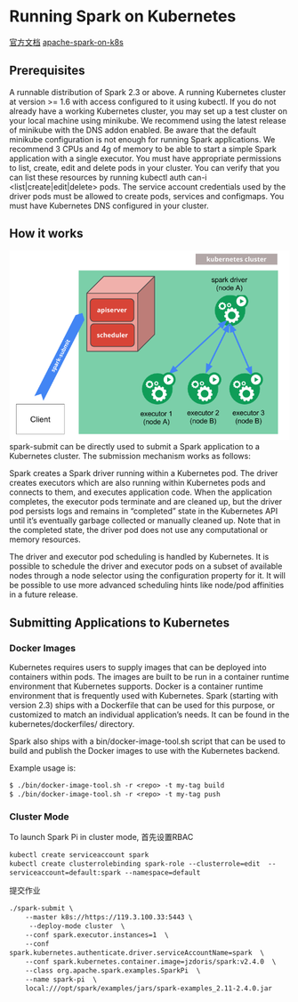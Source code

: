 # Running Spark on Kubernetes

[官方文档](https://github.com/apache-spark-on-k8s/spark)
[apache-spark-on-k8s](https://github.com/apache-spark-on-k8s/spark)


## Prerequisites
A runnable distribution of Spark 2.3 or above.
A running Kubernetes cluster at version >= 1.6 with access configured to it using kubectl. If you do not already have a working Kubernetes cluster, you may set up a test cluster on your local machine using minikube.
We recommend using the latest release of minikube with the DNS addon enabled.
Be aware that the default minikube configuration is not enough for running Spark applications. We recommend 3 CPUs and 4g of memory to be able to start a simple Spark application with a single executor.
You must have appropriate permissions to list, create, edit and delete pods in your cluster. You can verify that you can list these resources by running kubectl auth can-i <list|create|edit|delete> pods.
The service account credentials used by the driver pods must be allowed to create pods, services and configmaps.
You must have Kubernetes DNS configured in your cluster.

## How it works
 ![k8s-cluster-mode](./pic/k8s-cluster-mode.png?raw=true "k8s-cluster-mode.png")
 spark-submit can be directly used to submit a Spark application to a Kubernetes cluster. The submission mechanism works as follows:

Spark creates a Spark driver running within a Kubernetes pod.
The driver creates executors which are also running within Kubernetes pods and connects to them, and executes application code.
When the application completes, the executor pods terminate and are cleaned up, but the driver pod persists logs and remains in “completed” state in the Kubernetes API until it’s eventually garbage collected or manually cleaned up.
Note that in the completed state, the driver pod does not use any computational or memory resources.

The driver and executor pod scheduling is handled by Kubernetes. It is possible to schedule the driver and executor pods on a subset of available nodes through a node selector using the configuration property for it. It will be possible to use more advanced scheduling hints like node/pod affinities in a future release.

## Submitting Applications to Kubernetes


### Docker Images
Kubernetes requires users to supply images that can be deployed into containers within pods. The images are built to be run in a container runtime environment that Kubernetes supports. Docker is a container runtime environment that is frequently used with Kubernetes. Spark (starting with version 2.3) ships with a Dockerfile that can be used for this purpose, or customized to match an individual application’s needs. It can be found in the kubernetes/dockerfiles/ directory.

Spark also ships with a bin/docker-image-tool.sh script that can be used to build and publish the Docker images to use with the Kubernetes backend.

Example usage is:
```
$ ./bin/docker-image-tool.sh -r <repo> -t my-tag build
$ ./bin/docker-image-tool.sh -r <repo> -t my-tag push
```
### Cluster Mode
To launch Spark Pi in cluster mode,
首先设置RBAC
```
kubectl create serviceaccount spark
kubectl create clusterrolebinding spark-role --clusterrole=edit  --serviceaccount=default:spark --namespace=default
```
提交作业
```
./spark-submit \
    --master k8s://https://119.3.100.33:5443 \
     --deploy-mode cluster  \
    --conf spark.executor.instances=1  \
    --conf spark.kubernetes.authenticate.driver.serviceAccountName=spark  \
    --conf spark.kubernetes.container.image=jzdoris/spark:v2.4.0  \
    --class org.apache.spark.examples.SparkPi  \
    --name spark-pi  \
    local:///opt/spark/examples/jars/spark-examples_2.11-2.4.0.jar
```
